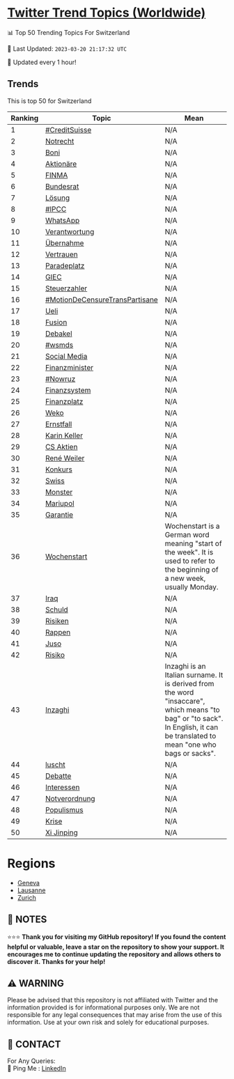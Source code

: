 [Twitter Trend Topics (Worldwide)](https://github.com/ErcinDedeoglu/Twitter-Trend-Topics)
==========


📊 Top 50 Trending Topics For Switzerland

📆 Last Updated: `2023-03-20 21:17:32 UTC`

🔧 Updated every 1 hour!


## Trends

This is top 50 for Switzerland

| Ranking | Topic | Mean |
| ------- | ------------ | ------------ |
| 1 | [#CreditSuisse](http://twitter.com/search?q=%23CreditSuisse) | N/A |
| 2 | [Notrecht](http://twitter.com/search?q=Notrecht) | N/A |
| 3 | [Boni](http://twitter.com/search?q=Boni) | N/A |
| 4 | [Aktionäre](http://twitter.com/search?q=Aktion%c3%a4re) | N/A |
| 5 | [FINMA](http://twitter.com/search?q=FINMA) | N/A |
| 6 | [Bundesrat](http://twitter.com/search?q=Bundesrat) | N/A |
| 7 | [Lösung](http://twitter.com/search?q=L%c3%b6sung) | N/A |
| 8 | [#IPCC](http://twitter.com/search?q=%23IPCC) | N/A |
| 9 | [WhatsApp](http://twitter.com/search?q=WhatsApp) | N/A |
| 10 | [Verantwortung](http://twitter.com/search?q=Verantwortung) | N/A |
| 11 | [Übernahme](http://twitter.com/search?q=%c3%9cbernahme) | N/A |
| 12 | [Vertrauen](http://twitter.com/search?q=Vertrauen) | N/A |
| 13 | [Paradeplatz](http://twitter.com/search?q=Paradeplatz) | N/A |
| 14 | [GIEC](http://twitter.com/search?q=GIEC) | N/A |
| 15 | [Steuerzahler](http://twitter.com/search?q=Steuerzahler) | N/A |
| 16 | [#MotionDeCensureTransPartisane](http://twitter.com/search?q=%23MotionDeCensureTransPartisane) | N/A |
| 17 | [Ueli](http://twitter.com/search?q=Ueli) | N/A |
| 18 | [Fusion](http://twitter.com/search?q=Fusion) | N/A |
| 19 | [Debakel](http://twitter.com/search?q=Debakel) | N/A |
| 20 | [#wsmds](http://twitter.com/search?q=%23wsmds) | N/A |
| 21 | [Social Media](http://twitter.com/search?q=Social+Media) | N/A |
| 22 | [Finanzminister](http://twitter.com/search?q=Finanzminister) | N/A |
| 23 | [#Nowruz](http://twitter.com/search?q=%23Nowruz) | N/A |
| 24 | [Finanzsystem](http://twitter.com/search?q=Finanzsystem) | N/A |
| 25 | [Finanzplatz](http://twitter.com/search?q=Finanzplatz) | N/A |
| 26 | [Weko](http://twitter.com/search?q=Weko) | N/A |
| 27 | [Ernstfall](http://twitter.com/search?q=Ernstfall) | N/A |
| 28 | [Karin Keller](http://twitter.com/search?q=Karin+Keller) | N/A |
| 29 | [CS Aktien](http://twitter.com/search?q=CS+Aktien) | N/A |
| 30 | [René Weiler](http://twitter.com/search?q=Ren%c3%a9+Weiler) | N/A |
| 31 | [Konkurs](http://twitter.com/search?q=Konkurs) | N/A |
| 32 | [Swiss](http://twitter.com/search?q=Swiss) | N/A |
| 33 | [Monster](http://twitter.com/search?q=Monster) | N/A |
| 34 | [Mariupol](http://twitter.com/search?q=Mariupol) | N/A |
| 35 | [Garantie](http://twitter.com/search?q=Garantie) | N/A |
| 36 | [Wochenstart](http://twitter.com/search?q=Wochenstart) | Wochenstart is a German word meaning "start of the week". It is used to refer to the beginning of a new week, usually Monday. |
| 37 | [Iraq](http://twitter.com/search?q=Iraq) | N/A |
| 38 | [Schuld](http://twitter.com/search?q=Schuld) | N/A |
| 39 | [Risiken](http://twitter.com/search?q=Risiken) | N/A |
| 40 | [Rappen](http://twitter.com/search?q=Rappen) | N/A |
| 41 | [Juso](http://twitter.com/search?q=Juso) | N/A |
| 42 | [Risiko](http://twitter.com/search?q=Risiko) | N/A |
| 43 | [Inzaghi](http://twitter.com/search?q=Inzaghi) | Inzaghi is an Italian surname. It is derived from the word "insaccare", which means "to bag" or "to sack". In English, it can be translated to mean "one who bags or sacks". |
| 44 | [luscht](http://twitter.com/search?q=luscht) | N/A |
| 45 | [Debatte](http://twitter.com/search?q=Debatte) | N/A |
| 46 | [Interessen](http://twitter.com/search?q=Interessen) | N/A |
| 47 | [Notverordnung](http://twitter.com/search?q=Notverordnung) | N/A |
| 48 | [Populismus](http://twitter.com/search?q=Populismus) | N/A |
| 49 | [Krise](http://twitter.com/search?q=Krise) | N/A |
| 50 | [Xi Jinping](http://twitter.com/search?q=Xi+Jinping) | N/A |



# Regions

* [Geneva](</Switzerland/Geneva.md>)
* [Lausanne](</Switzerland/Lausanne.md>)
* [Zurich](</Switzerland/Zurich.md>)



## 📝 NOTES

⭐⭐⭐ **Thank you for visiting my GitHub repository! If you found the content helpful or valuable, leave a star on the repository to show your support. It encourages me to continue updating the repository and allows others to discover it. Thanks for your help!**


## ⚠️ WARNING

Please be advised that this repository is not affiliated with Twitter and the information provided is for informational purposes only. We are not responsible for any legal consequences that may arise from the use of this information. Use at your own risk and solely for educational purposes.


## 📨 CONTACT

 For Any Queries:  
            🏓 Ping Me : [LinkedIn](https://www.linkedin.com/in/ercindedeoglu/)
